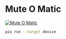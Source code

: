 # Mute O Matic

[![Mute O Matic](https://img.youtube.com/vi/ubj86zrHgQI/0.jpg)](https://www.youtube.com/watch?v=ubj86zrHgQI)

```sh
pio run --target device
```
